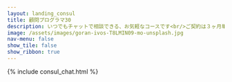```yaml
---
layout: landing_consul
title: 顧問プログラマ30
description: いつでもチャットで相談できる、お気軽なコースです<br/>ご契約は３ヶ月単位となります
image: /assets/images/goran-ivos-T8LMIN09-mo-unsplash.jpg
nav-menu: false
show_tile: false
show_ribbon: true
---
```


<div id="main" markdown="1">
<section id="one">

{% include consul_chat.html %}
</section>
</div>
